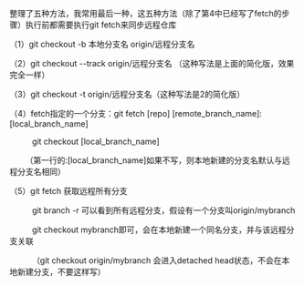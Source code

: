 整理了五种方法，我常用最后一种，这五种方法（除了第4中已经写了fetch的步骤）执行前都需要执行git fetch来同步远程仓库

（1）git checkout -b 本地分支名 origin/远程分支名

（2）git checkout --track origin/远程分支名 （这种写法是上面的简化版，效果完全一样）

（3）git checkout -t origin/远程分支名（这种写法是2的简化版）

（4）fetch指定的一个分支：git fetch [repo] [remote_branch_name]:[local_branch_name]

          git checkout [local_branch_name]

       （第一行的:[local_branch_name]如果不写，则本地新建的分支名默认与远程分支名相同）

（5）git fetch 获取远程所有分支

          git branch -r 可以看到所有远程分支，假设有一个分支叫origin/mybranch

          git checkout mybranch即可，会在本地新建一个同名分支，并与该远程分支关联

          （git checkout origin/mybranch 会进入detached head状态，不会在本地新建分支，不要这样写）











